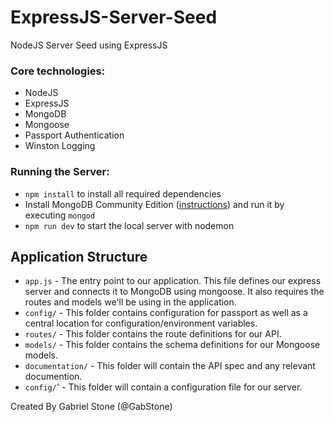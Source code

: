 # ExpressJS-Server-Seed
NodeJS Server Seed using ExpressJS

### Core technologies:
- NodeJS
- ExpressJS
- MongoDB
- Mongoose
- Passport Authentication
- Winston Logging


### Running the Server:
- `npm install` to install all required dependencies
- Install MongoDB Community Edition ([instructions](https://docs.mongodb.com/manual/installation/#tutorials)) and run it by executing `mongod`
- `npm run dev` to start the local server with nodemon

## Application Structure
- `app.js` - The entry point to our application. This file defines our express server and connects it to MongoDB using mongoose. It also requires the routes and models we'll be using in the application.
- `config/` - This folder contains configuration for passport as well as a central location for configuration/environment variables.
- `routes/` - This folder contains the route definitions for our API.
- `models/` - This folder contains the schema definitions for our Mongoose models.
- `documentation/` - This folder will contain the API spec and any relevant documention.
- `config/`' - This folder will contain a configuration file for our server.


Created By Gabriel Stone (@GabStone)
